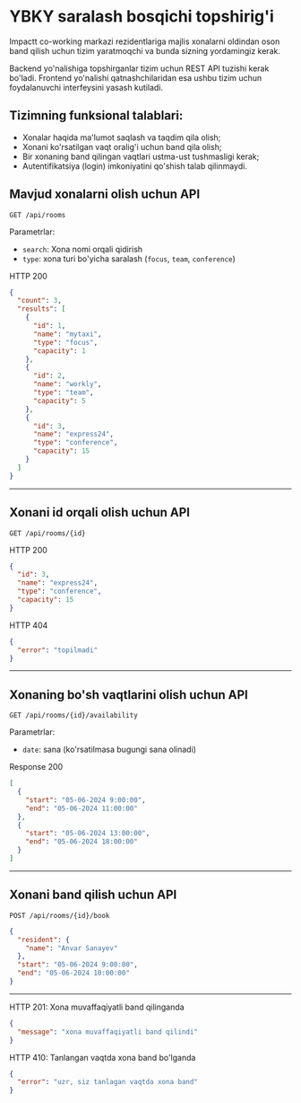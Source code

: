 # YBKY saralash bosqichi topshirig'i

Impactt co-working markazi rezidentlariga majlis xonalarni oldindan oson band qilish uchun tizim yaratmoqchi va bunda sizning yordamingiz kerak.

Backend yo'nalishiga topshirganlar tizim uchun REST API tuzishi kerak bo'ladi. Frontend yo'nalishi qatnashchilaridan esa ushbu tizim uchun foydalanuvchi interfeysini yasash kutiladi.

## Tizimning funksional talablari:

- Xonalar haqida ma'lumot saqlash va taqdim qila olish;
- Xonani ko'rsatilgan vaqt oralig'i uchun band qila olish;
- Bir xonaning band qilingan vaqtlari ustma-ust tushmasligi kerak;
- Autentifikatsiya (login) imkoniyatini qo'shish talab qilinmaydi.

## Mavjud xonalarni olish uchun API

```
GET /api/rooms
```

Parametrlar:

- `search`: Xona nomi orqali qidirish
- `type`: xona turi bo'yicha saralash (`focus`, `team`, `conference`)

HTTP 200

```json
{
  "count": 3,
  "results": [
    {
      "id": 1,
      "name": "mytaxi",
      "type": "focus",
      "capacity": 1
    },
    {
      "id": 2,
      "name": "workly",
      "type": "team",
      "capacity": 5
    },
    {
      "id": 3,
      "name": "express24",
      "type": "conference",
      "capacity": 15
    }
  ]
}
```

---

## Xonani id orqali olish uchun API

```
GET /api/rooms/{id}
```

HTTP 200

```json
{
  "id": 3,
  "name": "express24",
  "type": "conference",
  "capacity": 15
}
```

HTTP 404

```json
{
  "error": "topilmadi"
}
```

---

## Xonaning bo'sh vaqtlarini olish uchun API

```
GET /api/rooms/{id}/availability
```

Parametrlar:

- `date`: sana (ko'rsatilmasa bugungi sana olinadi)

Response 200

```json
[
  {
    "start": "05-06-2024 9:00:00",
    "end": "05-06-2024 11:00:00"
  },
  {
    "start": "05-06-2024 13:00:00",
    "end": "05-06-2024 18:00:00"
  }
]
```

---

## Xonani band qilish uchun API

```
POST /api/rooms/{id}/book
```

```json
{
  "resident": {
    "name": "Anvar Sanayev"
  },
  "start": "05-06-2024 9:00:00",
  "end": "05-06-2024 10:00:00"
}
```

---

HTTP 201: Xona muvaffaqiyatli band qilinganda

```json
{
  "message": "xona muvaffaqiyatli band qilindi"
}
```

HTTP 410: Tanlangan vaqtda xona band bo'lganda

```json
{
  "error": "uzr, siz tanlagan vaqtda xona band"
}
```
